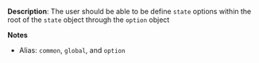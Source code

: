__Description__: The user should be able to be define `state` options within the root of the `state` object through the `option` object

__Notes__

+ Alias: `common`, `global`, and `option`